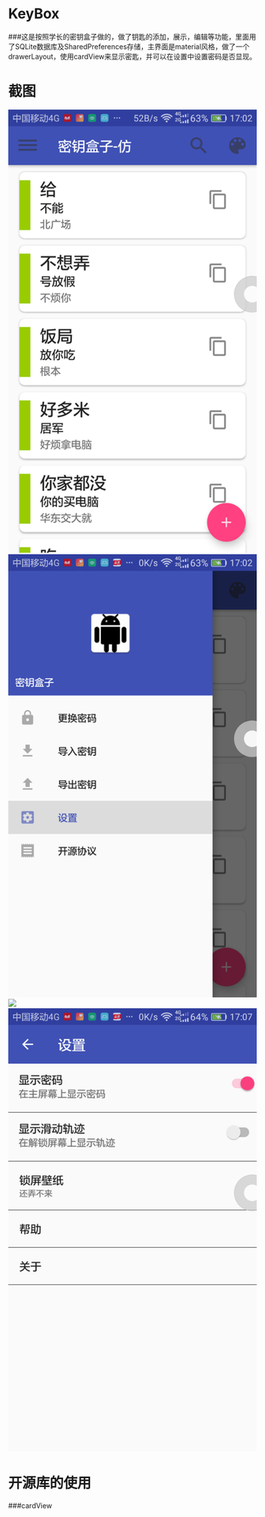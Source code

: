# KeyBox  
###这是按照学长的密钥盒子做的，做了钥匙的添加，展示，编辑等功能，里面用了SQLite数据库及SharedPreferences存储，主界面是material风格，做了一个drawerLayout，使用cardView来显示密匙，并可以在设置中设置密码是否显现。
# 截图
![](screenshot/Screenshot_2017-02-09-17-02-23.png)
![](screenshot/Screenshot_2017-02-09-17-02-30.png)
![](screenshot/Screenshot_2017-02-09-17-52-14.png)
![](screenshot/Screenshot_2017-02-09-17-07-08.png)
# 开源库的使用
###cardView

